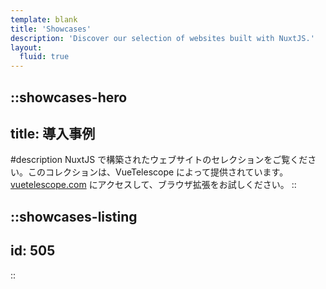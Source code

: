 ```yaml
---
template: blank
title: 'Showcases'
description: 'Discover our selection of websites built with NuxtJS.'
layout:
  fluid: true
---
```


::showcases-hero
---
title: 導入事例
---
#description
  NuxtJS で構築されたウェブサイトのセレクションをご覧ください。このコレクションは、VueTelescope によって提供されています。[vuetelescope.com](https://vuetelescope.com) にアクセスして、ブラウザ拡張をお試しください。
::

::showcases-listing
---
id: 505
---
::
